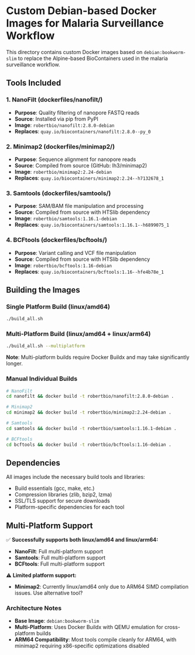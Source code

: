 # Custom Debian-based Docker Images for Malaria Surveillance Workflow

This directory contains custom Docker images based on `debian:bookworm-slim` to replace the Alpine-based BioContainers used in the malaria surveillance workflow.

## Tools Included

### 1. NanoFilt (dockerfiles/nanofilt/)
- **Purpose**: Quality filtering of nanopore FASTQ reads
- **Source**: Installed via pip from PyPI
- **Image**: `robertbio/nanofilt:2.8.0-debian`
- **Replaces**: `quay.io/biocontainers/nanofilt:2.8.0--py_0`

### 2. Minimap2 (dockerfiles/minimap2/)
- **Purpose**: Sequence alignment for nanopore reads
- **Source**: Compiled from source (GitHub: lh3/minimap2)
- **Image**: `robertbio/minimap2:2.24-debian`
- **Replaces**: `quay.io/biocontainers/minimap2:2.24--h7132678_1`

### 3. Samtools (dockerfiles/samtools/)
- **Purpose**: SAM/BAM file manipulation and processing
- **Source**: Compiled from source with HTSlib dependency
- **Image**: `robertbio/samtools:1.16.1-debian`
- **Replaces**: `quay.io/biocontainers/samtools:1.16.1--h6899075_1`

### 4. BCFtools (dockerfiles/bcftools/)
- **Purpose**: Variant calling and VCF file manipulation
- **Source**: Compiled from source with HTSlib dependency
- **Image**: `robertbio/bcftools:1.16-debian`
- **Replaces**: `quay.io/biocontainers/bcftools:1.16--hfe4b78e_1`

## Building the Images

### Single Platform Build (linux/amd64)
```bash
./build_all.sh
```

### Multi-Platform Build (linux/amd64 + linux/arm64)
```bash
./build_all.sh --multiplatform
```
**Note**: Multi-platform builds require Docker Buildx and may take significantly longer.



### Manual Individual Builds

```bash
# NanoFilt
cd nanofilt && docker build -t robertbio/nanofilt:2.8.0-debian .

# Minimap2
cd minimap2 && docker build -t robertbio/minimap2:2.24-debian .

# Samtools
cd samtools && docker build -t robertbio/samtools:1.16.1-debian .

# BCFtools
cd bcftools && docker build -t robertbio/bcftools:1.16-debian .
```

## Dependencies

All images include the necessary build tools and libraries:
- Build essentials (gcc, make, etc.)
- Compression libraries (zlib, bzip2, lzma)
- SSL/TLS support for secure downloads
- Platform-specific dependencies for each tool

## Multi-Platform Support

✅ **Successfully supports both linux/amd64 and linux/arm64:**
- **NanoFilt**: Full multi-platform support
- **Samtools**: Full multi-platform support  
- **BCFtools**: Full multi-platform support

⚠️ **Limited platform support:**
- **Minimap2**: Currently linux/amd64 only due to ARM64 SIMD compilation issues. Use alternative tool?

### Architecture Notes

- **Base Image**: `debian:bookworm-slim`
- **Multi-Platform**: Uses Docker Buildx with QEMU emulation for cross-platform builds
- **ARM64 Compatibility**: Most tools compile cleanly for ARM64, with minimap2 requiring x86-specific optimizations disabled
